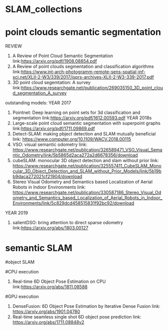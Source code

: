 # SLAM_collections
# point clouds semantic segmentation

REVIEW
1. A Review of Point Cloud Semantic Segmentation
link:https://arxiv.org/pdf/1908.08854.pdf
2. A Review of point clouds segmentation and classification algorithms
link:https://www.int-arch-photogramm-remote-sens-spatial-inf-sci.net/XLII-2-W3/339/2017/isprs-archives-XLII-2-W3-339-2017.pdf
3. 3D point cloud segemtation: A survey
link:https://www.researchgate.net/publication/269035150_3D_point_cloud_segmentation_A_survey

outstanding models:
YEAR 2017
1. Pointnet: Deep learning on point sets for 3d classification and segmentation
link:https://arxiv.org/pdf/1612.00593.pdf
YEAR 2018s
2. Large-scale point cloud semantic segmentation with superpoint graphs
link:https://arxiv.org/pdf/1711.09869.pdf
3. Detect-SLAM: making pbject detection and SLAM mutually beneficial 
link: https://www.computer.org/10.1109/WACV.2018.00115
4. VSO: visual semantic odometry
link: https://www.researchgate.net/publication/326589471_VSO_Visual_Semantic_Odometry/link/5b5865d2aca272a2d6678356/download
5. cubeSLAM: monocular 3D object detection and slam without prior
link: https://www.researchgate.net/publication/325557411_CubeSLAM_Monocular_3D_Object_Detection_and_SLAM_without_Prior_Models/link/5b19bb9daca272021cf21904/download
6. Stereo Visual Odometry and Semantics based Localization of Aerial Robots in Indoor Environments
link: https://www.researchgate.net/publication/330587186_Stereo_Visual_Odometry_and_Semantics_based_Localization_of_Aerial_Robots_in_Indoor_Environments/link/5c829dcd458515831f92bc92/download

YEAR 2019
1. salientDSO: bring attention to direct sparse odometry
link:https://arxiv.org/abs/1803.00127

# semantic SLAM

#object SLAM

#CPU execution
1. Real-time 6D Object Pose Estimation on CPU
link:https://arxiv.org/abs/1811.08588

#GPU execution
1. DenseFusion: 6D Object Pose Estimation by Iterative Dense Fusion
link: https://arxiv.org/abs/1901.04780 
2. Real-time seamless single shot 6D object pose prediction
link: https://arxiv.org/abs/1711.08848v2
